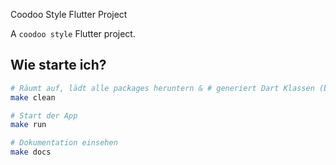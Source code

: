 Coodoo Style Flutter Project

A `coodoo style` Flutter project.

## Wie starte ich?

```sh
# Räumt auf, lädt alle packages heruntern & # generiert Dart Klassen (build_runner,freezed, json_serializable)
make clean

# Start der App
make run

# Dokumentation einsehen
make docs
```
